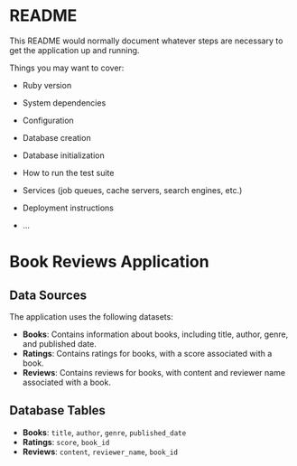 # README

This README would normally document whatever steps are necessary to get the
application up and running.

Things you may want to cover:

* Ruby version

* System dependencies

* Configuration

* Database creation

* Database initialization

* How to run the test suite

* Services (job queues, cache servers, search engines, etc.)

* Deployment instructions

* ...

# Book Reviews Application

## Data Sources
The application uses the following datasets:
- **Books**: Contains information about books, including title, author, genre, and published date.
- **Ratings**: Contains ratings for books, with a score associated with a book.
- **Reviews**: Contains reviews for books, with content and reviewer name associated with a book.

## Database Tables
- **Books**: `title`, `author`, `genre`, `published_date`
- **Ratings**: `score`, `book_id`
- **Reviews**: `content`, `reviewer_name`, `book_id`
